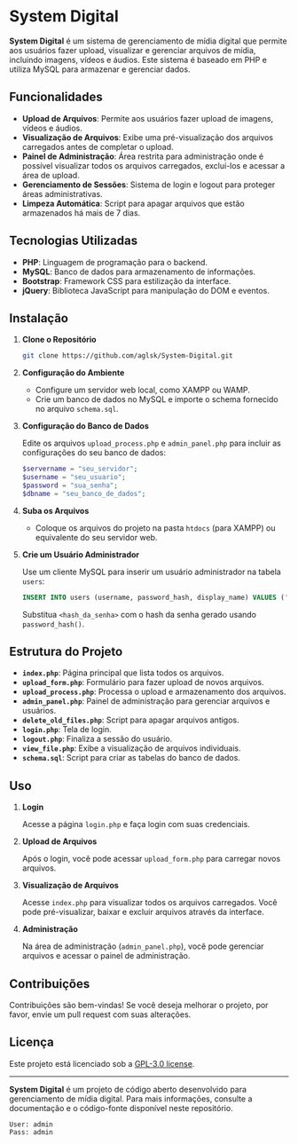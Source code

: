 # System Digital

**System Digital** é um sistema de gerenciamento de mídia digital que permite aos usuários fazer upload, visualizar e gerenciar arquivos de mídia, incluindo imagens, vídeos e áudios. Este sistema é baseado em PHP e utiliza MySQL para armazenar e gerenciar dados.

## Funcionalidades

- **Upload de Arquivos**: Permite aos usuários fazer upload de imagens, vídeos e áudios.
- **Visualização de Arquivos**: Exibe uma pré-visualização dos arquivos carregados antes de completar o upload.
- **Painel de Administração**: Área restrita para administração onde é possível visualizar todos os arquivos carregados, excluí-los e acessar a área de upload.
- **Gerenciamento de Sessões**: Sistema de login e logout para proteger áreas administrativas.
- **Limpeza Automática**: Script para apagar arquivos que estão armazenados há mais de 7 dias.

## Tecnologias Utilizadas

- **PHP**: Linguagem de programação para o backend.
- **MySQL**: Banco de dados para armazenamento de informações.
- **Bootstrap**: Framework CSS para estilização da interface.
- **jQuery**: Biblioteca JavaScript para manipulação do DOM e eventos.

## Instalação

1. **Clone o Repositório**

   ```bash
   git clone https://github.com/aglsk/System-Digital.git
   ```

2. **Configuração do Ambiente**

   - Configure um servidor web local, como XAMPP ou WAMP.
   - Crie um banco de dados no MySQL e importe o schema fornecido no arquivo `schema.sql`.

3. **Configuração do Banco de Dados**

   Edite os arquivos `upload_process.php` e `admin_panel.php` para incluir as configurações do seu banco de dados:

   ```php
   $servername = "seu_servidor";
   $username = "seu_usuario";
   $password = "sua_senha";
   $dbname = "seu_banco_de_dados";
   ```

4. **Suba os Arquivos**

   - Coloque os arquivos do projeto na pasta `htdocs` (para XAMPP) ou equivalente do seu servidor web.

5. **Crie um Usuário Administrador**

   Use um cliente MySQL para inserir um usuário administrador na tabela `users`:

   ```sql
   INSERT INTO users (username, password_hash, display_name) VALUES ('admin', '<hash_da_senha>', 'Administrador');
   ```

   Substitua `<hash_da_senha>` com o hash da senha gerado usando `password_hash()`.

## Estrutura do Projeto

- **`index.php`**: Página principal que lista todos os arquivos.
- **`upload_form.php`**: Formulário para fazer upload de novos arquivos.
- **`upload_process.php`**: Processa o upload e armazenamento dos arquivos.
- **`admin_panel.php`**: Painel de administração para gerenciar arquivos e usuários.
- **`delete_old_files.php`**: Script para apagar arquivos antigos.
- **`login.php`**: Tela de login.
- **`logout.php`**: Finaliza a sessão do usuário.
- **`view_file.php`**: Exibe a visualização de arquivos individuais.
- **`schema.sql`**: Script para criar as tabelas do banco de dados.

## Uso

1. **Login**

   Acesse a página `login.php` e faça login com suas credenciais.

2. **Upload de Arquivos**

   Após o login, você pode acessar `upload_form.php` para carregar novos arquivos.

3. **Visualização de Arquivos**

   Acesse `index.php` para visualizar todos os arquivos carregados. Você pode pré-visualizar, baixar e excluir arquivos através da interface.

4. **Administração**

   Na área de administração (`admin_panel.php`), você pode gerenciar arquivos e acessar o painel de administração.

## Contribuições

Contribuições são bem-vindas! Se você deseja melhorar o projeto, por favor, envie um pull request com suas alterações.

## Licença

Este projeto está licenciado sob a [GPL-3.0 license](LICENSE).

---

**System Digital** é um projeto de código aberto desenvolvido para gerenciamento de mídia digital. Para mais informações, consulte a documentação e o código-fonte disponível neste repositório.

``` senha
User: admin
Pass: admin
```
